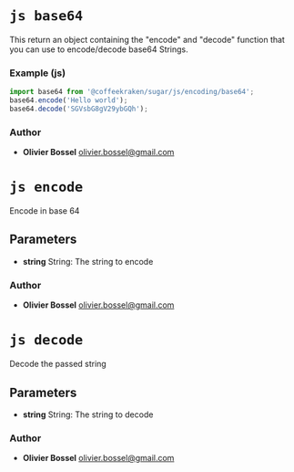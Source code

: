

<!-- @namespace    sugar.js.encoding -->
<!-- @name    base64 -->

# ```js base64 ```


This return an object containing the "encode" and "decode" function that you can use
to encode/decode base64 Strings.


### Example (js)

```js
import base64 from '@coffeekraken/sugar/js/encoding/base64';
base64.encode('Hello world');
base64.decode('SGVsbG8gV29ybGQh');
```


### Author
- **Olivier Bossel** <a href="mailto:olivier.bossel@gmail.com">olivier.bossel@gmail.com</a> 




<!-- @name    encode -->

# ```js encode ```


Encode in base 64

## Parameters

- **string**  String: The string to encode




### Author
- **Olivier Bossel** <a href="mailto:olivier.bossel@gmail.com">olivier.bossel@gmail.com</a> 




<!-- @name    decode -->

# ```js decode ```


Decode the passed string

## Parameters

- **string**  String: The string to decode




### Author
- **Olivier Bossel** <a href="mailto:olivier.bossel@gmail.com">olivier.bossel@gmail.com</a> 

